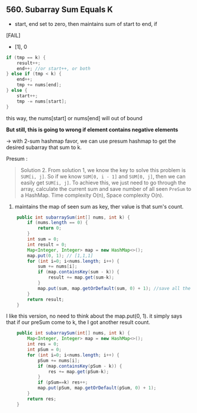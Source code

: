 ## 560. Subarray Sum Equals K

* start, end set to zero, then maintains  sum of start to end, if 

[FAIL]

* [1], 0
```java
if (tmp == k) {
    result++;
    end++; //or start++, or both
} else if (tmp < k) {
	end++;
	tmp += nums[end];
} else {
	start++;
	tmp -= nums[start];
}
```

this way, the nums[start] or nums[end] will out of bound 

**But still, this is going to wrong if element contains negative elements**

-> with 2-sum hashmap favor, we can use presum hashmap to get the desired subarray that sum to k.

Presum : 

> Solution 2. From solution 1, we know the key to solve this problem is `SUM[i, j]`. So if we know `SUM[0, i - 1]` and `SUM[0, j]`, then we can easily get `SUM[i, j]`. To achieve this, we just need to go through the array, calculate the current sum and save number of all seen `PreSum` to a HashMap. Time complexity O(n), Space complexity O(n).

1. maintains the map of seen sum as key, ther value is that sum's count.

```java
    public int subarraySum(int[] nums, int k) {
        if (nums.length == 0) {
            return 0;
        }
        int sum = 0;
        int result = 0;
        Map<Integer, Integer> map = new HashMap<>();
        map.put(0, 1); // [1,1,1]
        for (int i=0; i<nums.length; i++) {
            sum += nums[i];
            if (map.containsKey(sum - k)) {
                result += map.get(sum-k);
            }
            map.put(sum, map.getOrDefault(sum, 0) + 1); //save all the sum
        }
        return result;
    }
```

I like this version, no need to think about the map.put(0, 1). it simply says that if our preSum come to k, the I got another result count.
```java
    public int subarraySum(int[] nums, int k) {
        Map<Integer, Integer> map = new HashMap<>();
        int res = 0;
        int pSum = 0;
        for (int i=0; i<nums.length; i++) {
            pSum += nums[i];
            if (map.containsKey(pSum - k)) {
                res += map.get(pSum-k);
            }
            if (pSum==k) res++;
            map.put(pSum, map.getOrDefault(pSum, 0) + 1);
        }
        return res;
    }
```

